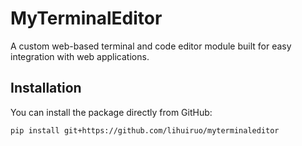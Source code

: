 # MyTerminalEditor

A custom web-based terminal and code editor module built for easy integration with web applications.

## Installation

You can install the package directly from GitHub:

```pip install git+https://github.com/lihuiruo/myterminaleditor```
